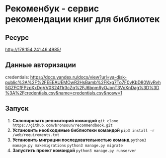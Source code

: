 # Рекоменбук - сервис рекомендации книг для библиотек
## Ресурс
http://178.154.241.46:4985/
## Данные авторизации
credentials: https://docs.yandex.ru/docs/view?url=ya-disk-public%3A%2F%2FEEEAUEMOwR2HsBamb%2FKxg7To7F0vKbD80WvRvh5GZFCfFPzpXxDgVV0S24f1r3cZq%2FJ6bpmRyOJonT3VoXnDag%3D%3D%3A%2Fcredentials.csv&name=credentials.csv&nosw=1

## Запуск
1. **Склонировать репозиторий командой**
   ```git clone https://github.com/bronsoun/recommendbook.git```
4. **Установить необходимые библиотеки командой**
   ```pip3 install -r /web/requirements.txt```
6. **Установить миграции последовательностью команд**
   ```python3 manage.py makemigrations```
   ```python3 manage.py migrate```
8. **Запустить проект командой**
   ```python3 manage.py runserver```
